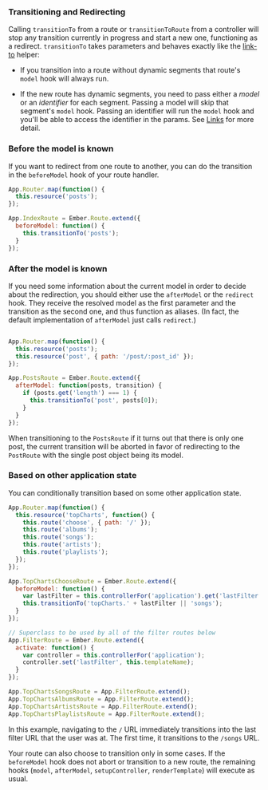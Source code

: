 ### Transitioning and Redirecting

Calling `transitionTo` from a route or `transitionToRoute` from a controller
will stop any transition currently in progress and start a new one, functioning
as a redirect. `transitionTo` takes parameters and behaves exactly like the [link-to](/guides/templates/links) helper:

* If you transition into a route without dynamic segments that route's `model` hook
will always run.

* If the new route has dynamic segments, you need to pass either a _model_ or an _identifier_ for each segment.
Passing a model will skip that segment's `model` hook.  Passing an identifier will run the `model` hook and you'll be able to access the identifier in the params. See [Links](/guides/templates/links) for more detail.

### Before the model is known

If you want to redirect from one route to another, you can do the transition in
the `beforeModel` hook of your route handler.

```javascript
App.Router.map(function() {
  this.resource('posts');
});

App.IndexRoute = Ember.Route.extend({
  beforeModel: function() {
    this.transitionTo('posts');
  }
});
```

### After the model is known

If you need some information about the current model in order to decide about
the redirection, you should either use the `afterModel` or the `redirect` hook. They
receive the resolved model as the first parameter and the transition as the second one,
and thus function as aliases. (In fact, the default implementation of `afterModel` just calls `redirect`.)

```javascript

App.Router.map(function() {
  this.resource('posts');
  this.resource('post', { path: '/post/:post_id' });
});

App.PostsRoute = Ember.Route.extend({
  afterModel: function(posts, transition) {
    if (posts.get('length') === 1) {
      this.transitionTo('post', posts[0]);
    }
  }
});
```

When transitioning to the `PostsRoute` if it turns out that there is only one post,
the current transition will be aborted in favor of redirecting to the `PostRoute`
with the single post object being its model.

### Based on other application state

You can conditionally transition based on some other application state.

```javascript
App.Router.map(function() {
  this.resource('topCharts', function() {
    this.route('choose', { path: '/' });
    this.route('albums');
    this.route('songs');
    this.route('artists');
    this.route('playlists');
  });
});

App.TopChartsChooseRoute = Ember.Route.extend({
  beforeModel: function() {
    var lastFilter = this.controllerFor('application').get('lastFilter');
    this.transitionTo('topCharts.' + lastFilter || 'songs');
  }
});

// Superclass to be used by all of the filter routes below
App.FilterRoute = Ember.Route.extend({
  activate: function() {
    var controller = this.controllerFor('application');
    controller.set('lastFilter', this.templateName);
  }
});

App.TopChartsSongsRoute = App.FilterRoute.extend();
App.TopChartsAlbumsRoute = App.FilterRoute.extend();
App.TopChartsArtistsRoute = App.FilterRoute.extend();
App.TopChartsPlaylistsRoute = App.FilterRoute.extend();
```

In this example, navigating to the `/` URL immediately transitions into
the last filter URL that the user was at. The first time, it transitions
to the `/songs` URL.

Your route can also choose to transition only in some cases. If the
`beforeModel` hook does not abort or transition to a new route, the remaining
hooks (`model`, `afterModel`, `setupController`, `renderTemplate`) will execute
as usual.
